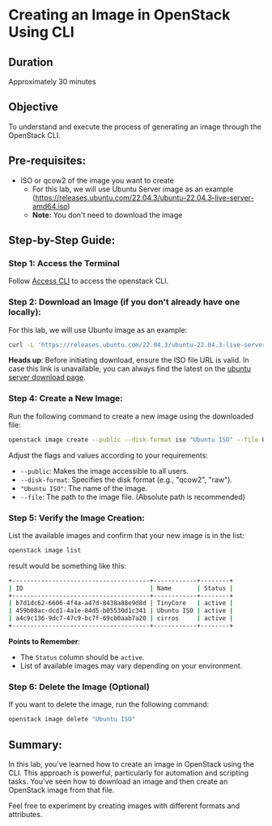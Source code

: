 # Creating an Image in OpenStack Using CLI

## Duration

Approximately 30 minutes

## Objective

To understand and execute the process of generating an image through the OpenStack CLI.

## Pre-requisites:

- ISO or qcow2 of the image you want to create
    - For this lab, we will use Ubuntu Server image as an
      example (https://releases.ubuntu.com/22.04.3/ubuntu-22.04.3-live-server-amd64.iso)
    - **Note:** You don't need to download the image

## Step-by-Step Guide:

### Step 1: Access the Terminal

Follow [Access CLI](../access_rc_file.md) to access the openstack CLI.

### Step 2:  Download an Image (if you don't already have one locally):

For this lab, we will use Ubuntu image as an example:

```bash
curl -L 'https://releases.ubuntu.com/22.04.3/ubuntu-22.04.3-live-server-amd64.iso' -o  Ubuntu-server-22-04.iso
```

**Heads up**: Before initiating download, ensure the ISO file URL is valid. In case this link is unavailable, you can always find the latest on the [ubuntu server download page](https://ubuntu.com/download/server).

### Step 4: Create a New Image:

Run the following command to create a new image using the downloaded file:

```bash
openstack image create --public --disk-format iso "Ubuntu ISO" --file Ubuntu-server-22-04.iso
```

Adjust the flags and values according to your requirements:

- `--public`: Makes the image accessible to all users.
- `--disk-format`: Specifies the disk format (e.g., "qcow2", "raw").
- `"Ubuntu ISO"`: The name of the image.
- `--file`: The path to the image file. (Absolute path is recommended)

### Step 5: Verify the Image Creation:

List the available images and confirm that your new image is in the list:

```bash
openstack image list
```

result would be something like this:

```bash
+--------------------------------------+------------+--------+
| ID                                   | Name       | Status |
+--------------------------------------+------------+--------+
| b7d1dc62-6606-4f4a-a47d-8438a88e9d8d | TinyCore   | active |
| 459b08ac-dcd1-4a1e-84d5-b05530d1c341 | Ubuntu ISO | active |
| a4c9c136-9dc7-47c9-bc7f-69cb0aab7a20 | cirros     | active |
+--------------------------------------+------------+--------+
```

**Points to Remember**:

- The `Status` column should be `active`.
- List of available images may vary depending on your environment.

### Step 6: Delete the Image (Optional)

If you want to delete the image, run the following command:

```bash
openstack image delete "Ubuntu ISO"
```

## Summary:

In this lab, you've learned how to create an image in OpenStack using the CLI. This approach is powerful, particularly
for automation and scripting tasks. You've seen how to download an image and then create an OpenStack image from that
file.

Feel free to experiment by creating images with different formats and attributes.